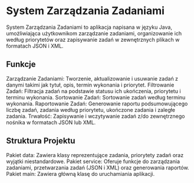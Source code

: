 # System Zarządzania Zadaniami
System Zarządzania Zadaniami to aplikacja napisana w języku Java, umożliwiająca użytkownikom zarządzanie zadaniami, organizowanie ich według priorytetów oraz zapisywanie zadań w zewnętrznych plikach w formatach JSON i XML.

## Funkcje
Zarządzanie Zadaniami: Tworzenie, aktualizowanie i usuwanie zadań z danymi takimi jak tytuł, opis, termin wykonania i priorytet.
Filtrowanie Zadań: Filtracja zadań na podstawie statusu ich ukończenia, priorytetu i terminu wykonania.
Sortowanie Zadań: Sortowanie zadań według terminu wykonania.
Raportowanie Zadań: Generowanie raportu podsumowującego liczbę zadań, zadania według priorytetu, ukończone zadania i zaległe zadania.
Trwałość: Zapisywanie i wczytywanie zadań z/do zewnętrznego nośnika w formatach JSON lub XML.
## Struktura Projektu
Pakiet data: Zawiera klasy reprezentujące zadania, priorytety zadań oraz wyjątki niestandardowe.
Pakiet service: Oferuje funkcje do zarządzania zadaniami, przetwarzania zadań (JSON i XML) oraz generowania raportów.
Pakiet main: Zawiera główną klasę do uruchamiania aplikacji.
